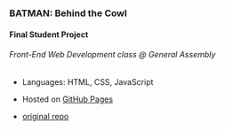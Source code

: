 ### BATMAN: Behind the Cowl

#### Final Student Project

###### Front-End Web Development class @ General Assembly

- Languages: HTML, CSS, JavaScript

- Hosted on [GitHub Pages](https://secretagentan.github.io)

- [original repo](https://github.com/secretagentan/fewd-final-project)
